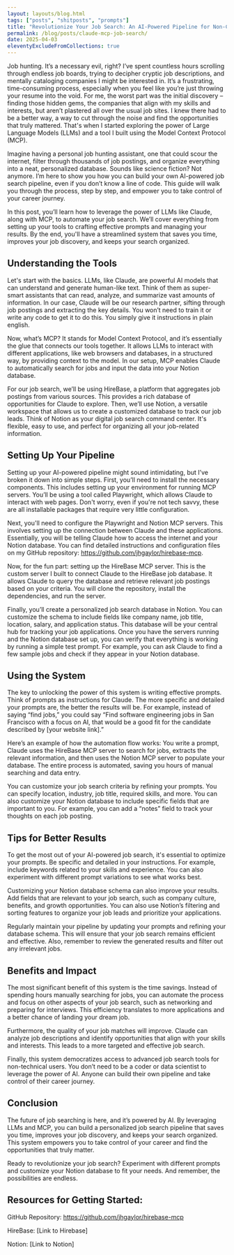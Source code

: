 ```yaml
---
layout: layouts/blog.html
tags: ["posts", "shitposts", "prompts"]
title: "Revolutionize Your Job Search: An AI-Powered Pipeline for Non-Coders"
permalink: /blog/posts/claude-mcp-job-search/
date: 2025-04-03
eleventyExcludeFromCollections: true
---
```



Job hunting. It’s a necessary evil, right? I’ve spent countless hours scrolling through endless job boards, trying to decipher cryptic job descriptions, and mentally cataloging companies I might be interested in. It’s a frustrating, time-consuming process, especially when you feel like you’re just throwing your resume into the void. For me, the worst part was the initial discovery – finding those hidden gems, the companies that align with my skills and interests, but aren’t plastered all over the usual job sites. I knew there had to be a better way, a way to cut through the noise and find the opportunities that truly mattered. That's when I started exploring the power of Large Language Models (LLMs) and a tool I built using the Model Context Protocol (MCP).

Imagine having a personal job hunting assistant, one that could scour the internet, filter through thousands of job postings, and organize everything into a neat, personalized database. Sounds like science fiction? Not anymore. I’m here to show you how you can build your own AI-powered job search pipeline, even if you don’t know a line of code. This guide will walk you through the process, step by step, and empower you to take control of your career journey.

In this post, you’ll learn how to leverage the power of LLMs like Claude, along with MCP, to automate your job search. We’ll cover everything from setting up your tools to crafting effective prompts and managing your results. By the end, you'll have a streamlined system that saves you time, improves your job discovery, and keeps your search organized.

## Understanding the Tools

Let's start with the basics. LLMs, like Claude, are powerful AI models that can understand and generate human-like text. Think of them as super-smart assistants that can read, analyze, and summarize vast amounts of information. In our case, Claude will be our research partner, sifting through job postings and extracting the key details. You won’t need to train it or write any code to get it to do this. You simply give it instructions in plain english.   

Now, what’s MCP? It stands for Model Context Protocol, and it’s essentially the glue that connects our tools together. It allows LLMs to interact with different applications, like web browsers and databases, in a structured way, by providing context to the model. In our setup, MCP enables Claude to automatically search for jobs and input the data into your Notion database.   

For our job search, we’ll be using HireBase, a platform that aggregates job postings from various sources. This provides a rich database of opportunities for Claude to explore. Then, we’ll use Notion, a versatile workspace that allows us to create a customized database to track our job leads. Think of Notion as your digital job search command center. It's flexible, easy to use, and perfect for organizing all your job-related information.   

## Setting Up Your Pipeline

Setting up your AI-powered pipeline might sound intimidating, but I’ve broken it down into simple steps. First, you’ll need to install the necessary components. This includes setting up your environment for running MCP servers. You’ll be using a tool called Playwright, which allows Claude to interact with web pages. Don't worry, even if you're not tech savvy, these are all installable packages that require very little configuration.   

Next, you'll need to configure the Playwright and Notion MCP servers. This involves setting up the connection between Claude and these applications. Essentially, you will be telling Claude how to access the internet and your Notion database. You can find detailed instructions and configuration files on my GitHub repository: https://github.com/jhgaylor/hirebase-mcp.

Now, for the fun part: setting up the HireBase MCP server. This is the custom server I built to connect Claude to the HireBase job database. It allows Claude to query the database and retrieve relevant job postings based on your criteria. You will clone the repository, install the dependencies, and run the server.

Finally, you’ll create a personalized job search database in Notion. You can customize the schema to include fields like company name, job title, location, salary, and application status. This database will be your central hub for tracking your job applications. Once you have the servers running and the Notion database set up, you can verify that everything is working by running a simple test prompt. For example, you can ask Claude to find a few sample jobs and check if they appear in your Notion database.

## Using the System

The key to unlocking the power of this system is writing effective prompts. Think of prompts as instructions for Claude. The more specific and detailed your prompts are, the better the results will be. For example, instead of saying “find jobs,” you could say “Find software engineering jobs in San Francisco with a focus on AI, that would be a good fit for the candidate described by [your website link].”

Here’s an example of how the automation flow works: You write a prompt, Claude uses the HireBase MCP server to search for jobs, extracts the relevant information, and then uses the Notion MCP server to populate your database. The entire process is automated, saving you hours of manual searching and data entry.

You can customize your job search criteria by refining your prompts. You can specify location, industry, job title, required skills, and more. You can also customize your Notion database to include specific fields that are important to you. For example, you can add a “notes” field to track your thoughts on each job posting.

## Tips for Better Results

To get the most out of your AI-powered job search, it's essential to optimize your prompts. Be specific and detailed in your instructions. For example, include keywords related to your skills and experience. You can also experiment with different prompt variations to see what works best.

Customizing your Notion database schema can also improve your results. Add fields that are relevant to your job search, such as company culture, benefits, and growth opportunities. You can also use Notion’s filtering and sorting features to organize your job leads and prioritize your applications.   

Regularly maintain your pipeline by updating your prompts and refining your database schema. This will ensure that your job search remains efficient and effective. Also, remember to review the generated results and filter out any irrelevant jobs.

## Benefits and Impact

The most significant benefit of this system is the time savings. Instead of spending hours manually searching for jobs, you can automate the process and focus on other aspects of your job search, such as networking and preparing for interviews. This efficiency translates to more applications and a better chance of landing your dream job.

Furthermore, the quality of your job matches will improve. Claude can analyze job descriptions and identify opportunities that align with your skills and interests. This leads to a more targeted and effective job search.

Finally, this system democratizes access to advanced job search tools for non-technical users. You don’t need to be a coder or data scientist to leverage the power of AI. Anyone can build their own pipeline and take control of their career journey.

## Conclusion

The future of job searching is here, and it’s powered by AI. By leveraging LLMs and MCP, you can build a personalized job search pipeline that saves you time, improves your job discovery, and keeps your search organized. This system empowers you to take control of your career and find the opportunities that truly matter.

Ready to revolutionize your job search? Experiment with different prompts and customize your Notion database to fit your needs. And remember, the possibilities are endless.

## Resources for Getting Started:

GitHub Repository: https://github.com/jhgaylor/hirebase-mcp

HireBase: [Link to Hirebase]

Notion: [Link to Notion]

